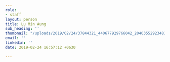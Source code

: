 ```yaml
---
role:
- staff
layout: person
title: Lu Min Aung
sub_heading: ''
thumbnail: "/uploads/2019/02/24/37844321_440677929766042_2040355292348153856_o.jpg"
email: ''
linkedin: ''
date: 2019-02-24 16:57:12 +0630

---
```

